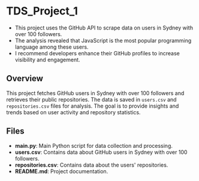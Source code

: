 # TDS_Project_1

- This project uses the GitHub API to scrape data on users in Sydney with over 100 followers.
- The analysis revealed that JavaScript is the most popular programming language among these users.
- I recommend developers enhance their GitHub profiles to increase visibility and engagement.

## Overview

This project fetches GitHub users in Sydney with over 100 followers and retrieves their public repositories. The data is saved in `users.csv` and `repositories.csv` files for analysis. The goal is to provide insights and trends based on user activity and repository statistics.

## Files

- **main.py**: Main Python script for data collection and processing.
- **users.csv**: Contains data about GitHub users in Sydney with over 100 followers.
- **repositories.csv**: Contains data about the users' repositories.
- **README.md**: Project documentation.